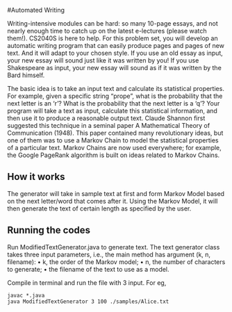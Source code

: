 #Automated Writing

Writing-intensive modules can be hard: so many 10-page essays, and not nearly enough time to catch up on the latest e-lectures (please watch them!). CS2040S is here to help. For this problem set, you will develop an automatic writing program that can easily produce pages and pages of new text. And it will adapt to your chosen style. If you use an old essay as input, your new essay will sound just like it was written by you! If you use Shakespeare as input, your new essay will sound as if it was written by the Bard himself.

The basic idea is to take an input text and calculate its statistical properties. For example, given a specific string “prope”, what is the probability that the next letter is an ‘r’? What is the probability that the next letter is a ‘q’? Your program will take a text as input, calculate this statistical information, and then use it to produce a reasonable output text. Claude Shannon first suggested this technique in a seminal paper A Mathematical Theory of Communication (1948). This paper contained many revolutionary ideas, but one of them was to use a Markov Chain to model the statistical properties of a particular text. Markov Chains are now used everywhere; for example, the Google PageRank algorithm is built on ideas related to Markov Chains.

## How it works
The generator will take in sample text at first and form Markov Model based on the next letter/word that comes after it. Using the Markov Model, it will then generate the text of certain length as specified by the user.

## Running the codes
Run ModifiedTextGenerator.java to generate text. The text generator class takes three input parameters, i.e., the main method has
argument (k, n, filename):
• k, the order of the Markov model;
• n, the number of characters to generate;
• the filename of the text to use as a model.

Compile in terminal and run the file with 3 input. For eg,
```
javac *.java
java ModifiedTextGenerator 3 100 ./samples/Alice.txt
```